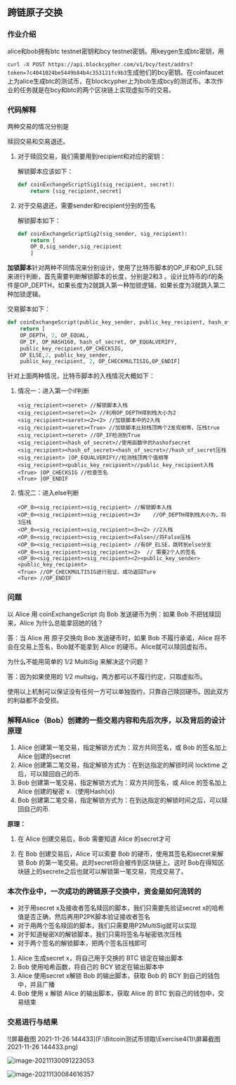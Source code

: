 ## 跨链原子交换

### 作业介绍

alice和bob拥有btc testnet密钥和bcy testnet密钥。用keygen生成btc密钥，用

``curl -X POST https://api.blockcypher.com/v1/bcy/test/addrs?token=7c4041024be5449b84b4c353121fc9b3``生成他们的bcy密钥。在coinfaucet上为alice生成btc的测试币，在blockcypher上为bob生成bcy的测试币。本次作业的任务就是在bcy和btc的两个区块链上实现虚拟币的交易。

### 代码解释

两种交易的情况分别是

赎回交易和交易退还。  

1. 对于赎回交易，我们需要用到recipient和对应的密钥：

   解锁脚本应该如下：

   ~~~python
   def coinExchangeScriptSig1(sig_recipient, secret):
       return [sig_recipient,secret]
   ~~~

   

2. 对于交易退还，需要sender和recipient分别的签名

   解锁脚本如下：

   ~~~python
   def coinExchangeScriptSig2(sig_sender, sig_recipient):
       return [
       OP_0,sig_sender,sig_recipient
       ]
   ~~~

**加锁脚本**针对两种不同情况来分别设计，使用了比特币脚本的OP_IF和OP_ELSE来进行判断，首先需要判断解锁脚本的长度，分别是2和3 。设计比特币的if的条件是OP_DEPTH，如果长度为2就跳入第一种加锁逻辑，如果长度为3就跳入第二种加锁逻辑。

交易脚本如下：

~~~python
def coinExchangeScript(public_key_sender, public_key_recipient, hash_of_secret):
    return [
    OP_DEPTH, 2, OP_EQUAL, 
    OP_IF, OP_HASH160, hash_of_secret, OP_EQUALVERIFY, 		
    public_key_recipient,OP_CHECKSIG, 
    OP_ELSE,2, public_key_sender,
    public_key_recipient, 2, OP_CHECKMULTISIG,OP_ENDIF]
~~~

针对上面两种情况，比特币脚本的入栈情况大概如下：

1. 情况一：进入第一个if判断

   ~~~
   <sig_recipient><seret> //解锁脚本入栈
   <sig_recipient><seret><2> //利用OP_DEPTH得到栈大小为2
   <sig_recipient><seret><2><2> //加锁脚本中的2入栈
   <sig_recipient><seret><True> //加锁脚本比较栈顶两个2发现相等，压栈true
   <sig_recipient><seret> //OP_IF检测到True
   <sig_recipient><hash_of_secret>//使用函数中的hashofsecret
   <sig_recipient><hash_of_secret><hash_of_secret>//hash_of_secret压栈
   <sig_recipient> |OP_EQUALVERIFY//检测栈顶两个值相等
   <sig_recipient><public_key_recipient>//public_key_recipient入栈
   <True> |OP_CHECKSIG //检查签名
   <True> |OP_ENDIF
   ~~~

2. 情况二：进入else判断

   ~~~bitcoin
   <OP_0><sig_recipient><sig_recipient> //解锁脚本入栈
   <OP_0><sig_recipient><sig_recipient><3>    //OP_DEPTH得到栈大小为，将3压栈
   <OP_0><sig_recipient><sig_recipient><3><2> //2入栈
   <OP_0><sig_recipient><sig_recipient><False>//将False压栈
   <OP_0><sig_recipient><sig_recipient> //有OP_ELSE，跳转到else分支
   <OP_0><sig_recipient><sig_recipient><2>  // 需要2个人的签名
   <OP_0><sig_recipient><sig_recipient><2><public_key_sender><public_key_recipient>
   <True> //OP_CHECKMULTISIG进行验证，成功返回Ture
   <Ture> //OP_ENDIF  
   ~~~



### 问题

以 Alice 用 coinExchangeScript 向 Bob 发送硬币为例：如果 Bob 不把钱赎回来，Alice 为什么总能拿回她的钱？

答：当 Alice 用 原子交换向 Bob 发送硬币时，如果 Bob 不履行承诺，Alice 将不会在交易上签名，Bob就不能拿到 Alice 的硬币。Alice就可以赎回虚拟币。

为什么不能用简单的 1/2 MultiSig 来解决这个问题？

答：因为如果使用的 1/2 multsig，两方都可以不履行约定，只取虚拟币。

使用以上机制可以保证没有任何一方可以单独毁约，只靠自己赎回硬币。因此双方的利益都不会受损。

### 解释Alice（Bob）创建的一些交易内容和先后次序，以及背后的设计原理

1. Alice 创建第一笔交易，指定解锁方式为：双方共同签名，或 Bob 的签名加上 Alice 创建的secret
2. Alice 创建第二笔交易，指定解锁方式为：在到达指定的解锁时间 locktime 之后，可以赎回自己的币.
3. Bob 创建第一笔交易，指定解锁方式为：双方共同签名，或 Alice 的签名加上 Alice 创建的秘密 x.（使用Hash(x))
4. Bob 创建第二笔交易，指定解锁方式为：在到达指定的解锁时间之后，可以赎回自己的币.

**原理：**

1. 在 Alice 创建交易后，Bob 需要知道 Alice 的secret才可

2. 在 Bob 创建交易后，Alice 可以索要 Bob 的硬币，使用其签名和secret来解锁 Bob 的第一笔交易。此时secret将会被传到区块链上。这时 Bob在得知区块链上的secrete之后也就可以解锁第一笔交易，完成交易了。

###  本次作业中，一次成功的跨链原子交换中，资金是如何流转的

- 对于用secret x及接收者签名赎回的脚本，我们只需要先验证secret x的哈希值是否正确，然后再用P2PK脚本验证接收者签名
- 对于用两个签名赎回的脚本，我们只需要用P2MultiSig就可以实现
- 对于知道秘密X的解锁脚本，我们只需将签名与秘密依次压栈
- 对于两个签名的解锁脚本，把两个签名压栈即可

1. Alice 生成secret x，将自己用于交换的 BTC 锁定在输出脚本
2. Bob 使用哈希函数，将自己的 BCY 锁定在输出脚本中
3. Alice 使用secret x解锁 Bob 的输出脚本，获取 Bob 的 BCY 到自己的钱包中，并且广播
4. Bob 使用 x 解锁 Alice 的输出脚本，获取 Alice 的 BTC 到自己的钱包中，交易结束

### 交易进行与结果

![屏幕截图 2021-11-26 144433](F:\Bitcoin测试币领取\Exercise4(1)\屏幕截图 2021-11-26 144433.png)

![image-20211130091223053](C:\Users\kentl\AppData\Roaming\Typora\typora-user-images\image-20211130091223053.png)

![image-20211130084616357](https://i.loli.net/2021/11/30/SQ4NqCY6fZyh5OK.png)